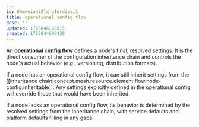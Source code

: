 ```yaml
---
id: 6hmxoiahi5lxjg1urdibvi1
title: operational config flow
desc: ''
updated: 1755846188515
created: 1755844590439
---
```


An **operational config flow** defines a node's final, resolved settings. It is the direct consumer of the configuration inheritance chain and controls the node's actual behavior (e.g., versioning, distribution formats).

If a node has an operational config flow, it can still inherit settings from the [[inheritance chain|concept.mesh.resource.element.flow.node-config.inheritable]]. Any settings explicitly defined in the operational config will override those that would have been inherited.

If a node lacks an operational config flow, its behavior is determined by the resolved settings from the inheritance chain, with service defaults and platform defaults filling in any gaps.
